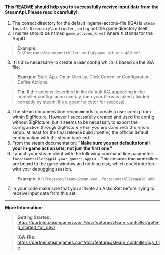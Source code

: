 #### This README should help you to successfully receive input data from the SteamApi. Please read it carefully!

1. The correct directory for the default ingame-actions-file (IGA) is `Steam Install Directory\controller_config` not the game directory itself.
2. This file should be named `game_actions_X.vdf` where X stands for the AppID. 
> **Example:** `D:\Programs\Steam\controller_config\game_actions_480.vdf`
3. It is also necessarry to create a user config which is based on the IGA file.
> **Example:** Start App. Open Overlay. Click Controller Configuration. Define Actions.

> **Tip:** If the actions described in the default IGA appearing in the controller configuration overlay, then your file was taken / loaded correctly by steam (it's a good indicator for success).
4. The steam documentation recommends to create a user config from within BigPicture. However I successfully created and used the config without BigPicture, but it seems to be necessary to export the configuration through BigPicture when you are done with the whole setup. At least for the final release build / setting the official default configuration with the steam backend.
5. From the steam documentation: **"Make sure you set defaults for all your in-game action sets, not just the first one."**
6. Launch your steam client with the following command line parameter: `-forcecontrollerappid your_game's_AppID `. This ensures that controllers are bound to the game window and nothing else, which could interfere with your debugging session.
> **Example:** `D:\Programs\Steam\Steam.exe -forcecontrollerappid 480`
7. In your code make sure that you activate an ActionSet before trying to receive input data from this set.

---

**More Information:**
> **Getting Started:** https://partner.steamgames.com/doc/features/steam_controller/getting_started_for_devs

> **IGA-File:** https://partner.steamgames.com/doc/features/steam_controller/iga_file
